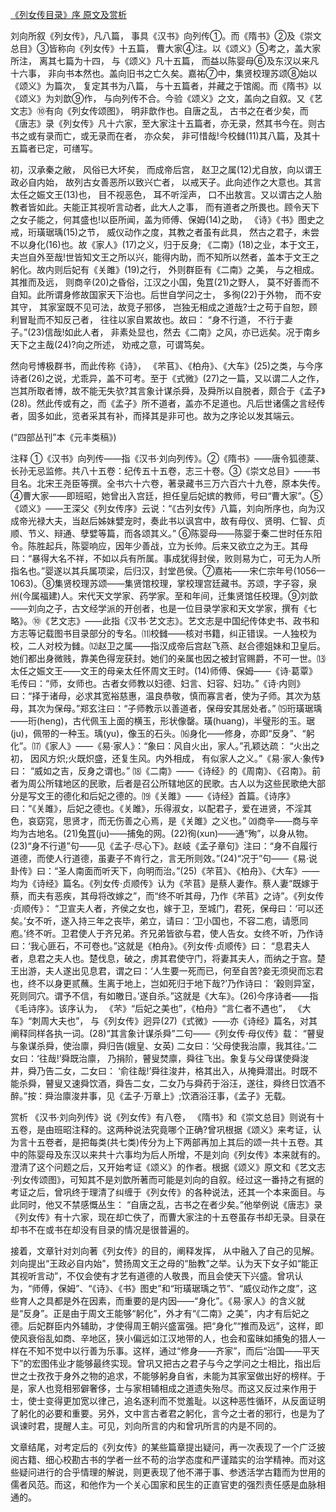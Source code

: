 [《列女传目录》序 原文及赏析](https://www.vrrw.net/wx/14444.html)

刘向所叙《列女传》，凡八篇， 事具《汉书》向列传①。而《隋书》②及《崇文总目》③皆称向《列女传》十五篇， 曹大家④注。以《颂义》⑤考之，盖大家所注， 离其七篇为十四， 与《颂义》凡十五篇， 而益以陈婴母⑥及东汉以来凡十六事， 非向书本然也。盖向旧书之亡久矣。嘉祐⑦中，集贤校理苏颂⑧始以《颂义》为篇次， 复定其书为八篇， 与十五篇者，并藏之于馆阁。而《隋书》以《颂义》为刘歆⑨作， 与向列传不合。今验《颂义》之文，盖向之自叙。又《艺文志》⑩有向《列女传颂图》， 明非歆作也。自唐之乱， 古书之在者少矣，而《唐志》录《列女传》凡十六家，至大家注十五篇者，亦无录，然其书今在。则古书之或有录而亡，或无录而在者， 亦众矣， 非可惜哉!今校雠(11)其八篇，及其十五篇者已定，可缮写。

初，汉承秦之敝， 风俗已大坏矣， 而成帝后宫， 赵卫之属(12)尤自放，向以谓王政必自内始， 故列古女善恶所以致兴亡者， 以戒天子。此向述作之大意也。其言太任之娠文王(13)也， 目不视恶色， 耳不听淫声， 口不出敖言。又以谓古之人胎教者皆如此。夫能正其视听言动者，此大人之事， 而有道者之所畏也。顾令天下之女子能之，何其盛也!以臣所闻，盖为师傅、保姆(14)之助， 《诗》《书》图史之戒，珩璜琚瑀(15)之节， 威仪动作之度，其教之者虽有此具， 然古之君子，未尝不以身化(16)也。故《家人》(17)之义，归于反身; 《二南》(18)之业，本于文王，夫岂自外至哉!世皆知文王之所以兴，能得内助，而不知所以然者，盖本于文王之躬化。故内则后妃有《关雎》(19)之行， 外则群臣有《二南》之美， 与之相成。其推而及远， 则商辛(20)之昏俗，江汉之小国，兔罝(21)之野人， 莫不好善而不自知。此所谓身修故国家天下治也。后世自学问之士， 多徇(22)于外物， 而不安其守， 其家室既不见可法，故竞子邪侈， 岂独无相成之道哉?士之苟于自恕，顾利冒耻而不知反己者， 往往以家自累故也。故曰： “身不行道， 不行于妻子。”(23)信哉!如此人者， 非素处显也，然去《二南》之风，亦已远矣。况于南乡天下之主哉(24)?向之所述， 劝戒之意，可谓笃矣。

然向号博极群书，而此传称《诗》， 《芣苢》、《柏舟》、《大车》(25)之类，与今序诗者(26)之说，尤乖异，盖不可考。至于《式微》(27)之一篇，又以谓二人之作， 岂其所取者博，故不能无失欤?其言象计谋杀舜，及舜所以自脱者，颇合于《孟子》(28)。然此传或有之，而《孟子》所不道者，盖亦不足道也。凡后世诸儒之言经传者，固多如此，览者采其有补，而择其是非可也。故为之序论以发其端云。

(“四部丛刊”本《元丰类稿》)



注释 ①《汉书》向列传——指《汉书·刘向列传》。②《隋书》——唐令狐德棻、长孙无忌监修。共八十五卷：纪传五十五卷，志三十卷。③《崇文总目》——书目名。北宋王尧臣等撰。全书六十六卷，著录藏书三万六百六十九卷，原本失传。④曹大家——即班昭，她曾出入宫廷，担任皇后妃嫔的教师，号曰“曹大家”。⑤《颂义》——王深父《列女传序》云说：“《古列女传》八篇，刘向所序也，向为汉成帝光禄大夫，当赵后姊妹嬖宠时，奏此书以讽宫中，故有母仪、贤明、仁智、贞顺、节义、辩通、孽嬖等篇，而各颂其义。” ⑥陈婴母——陈婴于秦二世时任东阳令。陈胜起兵，陈婴响应，因年少善战，立为长帅。后来又欲立之为王。其母曰：“暴得大名不祥，不如以兵有所属。事成犹得封侯，败则易为亡，可无为人所指名也。”婴遂以其兵属项梁，后归汉，封堂邑侯。⑦嘉祐——宋仁宗年号(1056—1063)。⑧集贤校理苏颂——集贤馆校理，掌校理宫廷藏书。苏颂，字子容，泉州(今属福建)人。宋代天文学家、药学家。至和年间，迁集贤馆任校理。⑨刘歆——刘向之子，古文经学派的开创者，也是一位目录学家和天文学家，撰有《七略》。⑩《艺文志》——此指《汉书·艺文志》。艺文志是中国纪传体史书、政书和方志等记载图书目录部分的专名。⑾校雠——核对书籍，纠正错误。一人独校为校，二人对校为雠。⑿赵卫之属——指汉成帝后宫赵飞燕、赵合德姐妹和卫皇后。她们都出身微贱，靠美色得宠获封。她们的亲属也因之被封官赐爵，不可一世。⒀太任之娠文王——文王的母亲太任怀周文王时。(14)师傅、保姆——《诗·葛覃》毛传曰：“师，女师也。古者女师教以妇德、妇言、妇容、妇功。”《诗·内则》曰：“择于诸母，必求其宽裕慈惠，温良恭敬，慎而寡言者，使为子师。其次为慈母，其次为保母。”郑玄注曰：“子师教示以善道者，保母安其居处者。” ⒂珩璜琚瑀——珩(heng)，古代佩玉上面的横玉，形状像罄。璜(huang)，半璧形的玉。琚(ju)，佩带的一种玉。瑀(yu)，像玉的石头。⒃身化——修身，亦即“反身”、“躬化”。⒄《家人》——《易·家人》：“象曰：风自火出，家人。”孔颖达疏： “火出之初， 因风方炽;火既炽盛，还复生风。内外相成， 有似家人之义。”《易·家人·象传》曰： “威如之吉，反身之谓也。” ⒅《二南》——《诗经》的《周南》、《召南》。前者为周公所辖地区的民歌，后者是召公所辖地区的民歌。古人以为这些民歌绝大部分是写文王的德化和后妃之德的。⒆《关雎》——《诗经》首篇。《诗序》曰：“《关雎》，后妃之德也。《关雎》，乐得淑女，以配君子，爱在进贤，不淫其色，哀窈窕，思贤才，而无伤善之心焉，是《关雎》之义也。” ⒇商辛——商与辛均为古地名。(21)兔罝(ju)——捕兔的网。(22)徇(xun)——通“殉”，以身从物。(23)“身不行道”句——见《孟子·尽心下》。赵岐《孟子章句》注曰：“身不自履行道德，而使人行道德，虽妻子不肯行之，言无所则效。”(24)“况于”句——《易·说卦传》曰：“圣人南面而听天下，向明而治。”(25)《芣苢》、《柏舟》、《大车》——均为《诗经》篇名。《列女传·贞顺传》认为《芣苢》是蔡人妻作。蔡人妻“既嫁于蔡，而夫有恶疾，其母将改嫁之”，而“终不听其母，乃作《芣苢》之诗”。《列女传·贞顺传》： “卫宣夫人者，齐侯之女也，嫁于卫，至城门，君死，保母曰：‘可以还矣。’女不听，遂入持三年之丧毕，弟立，请曰：‘卫小国也，不容二庖，请愿同庖。’终不听。卫君使人于齐兄弟。齐兄弟皆欲与君，使人告女。女终不听，乃作诗曰：‘我心匪石，不可卷也。”这就是《柏舟》。《列女传·贞顺传》曰： “息君夫人者，息君之夫人也。楚伐息，破之，虏其君使守门，将妻其夫人，而纳之于宫。楚王出游，夫人遂出见息君，谓之曰：‘人生要一死而已，何至自苦?妾无须臾而忘君也，终不以身更贰蘸。生离于地上，岂如死归于地下哉?’乃作诗曰： ‘穀则异室，死则同穴。谓予不信，有如皦日。’遂自杀。”这就是《大车》。(26)今序诗者——指《毛诗序》。该序认为， 《芣》“后妃之美也”，《柏舟》“言仁者不遇也”， 《大车》“刺周大夫也”， 与《列女传》迥异(27)《式微》——亦《诗经》篇名，对其阐释同样各执一词。(28)“其言象计谋杀舜”二句——《列女传·母仪传》载： “瞽叟与象谋杀舜，使治廪，舜归告(娥皇、女英) 二女曰：‘父母使我治廪，我其往。’二女曰：‘往哉!’舜既治廪， 乃捐阶，瞽叟焚廪，舜往飞出。象复与父母谋使舜浚井，舜乃告二女，二女曰： ‘俞往哉!’舜往浚井，格其出入，从掩舜潜出。时既不能杀舜，瞽叟又速舜饮酒，舜告二女，二女乃与舜药于浴汪，遂往，舜终日饮酒不醉。”按：舜治廪浚井事，见《孟子·万章上》;饮酒浴汪事，《孟子》无载。

赏析 《汉书·刘向列传》说《列女传》有八卷， 《隋书》和《崇文总目》则说有十五卷，是由班昭注释的。这两种说法究竟哪个正确?曾巩根据《颂义》来考证，认为言十五卷者，是把每类(共七类)传分为上下两部再加上其后的颂一共十五卷。其中的陈婴母及东汉以来共十六事均为后人所增，不是刘向《列女传》本来就有的。澄清了这个问题之后，又开始考证《颂义》的作者。根据《颂义》原文和《艺文志·列女传颂图》，可知其不是刘歆所著而可能是刘向的自叙。经过这一番持之有据的考证之后，曾巩终于理清了纠缠于《列女传》的各种说法，还其一个本来面目。与此同时，他又不禁感慨丛生： “自唐之乱，古书之在者少矣。”他举例说《唐志》录《列女传》有十六家，现在却亡佚了，而曹大家注的十五卷虽存书却无录。目录在却书不在或书在却没有目录的情况是很普遍的。

接着，文章针对刘向著《列女传》的目的，阐释发挥， 从中融入了自己的见解。刘向提出“王政必自内始”，赞扬周文王之母的“胎教”之举。认为天下女子如“能正其视听言动”，不仅会使有才艺有道德的人敬畏，而且会使天下兴盛。曾巩认为，“师傅，保姆”、“《诗》、《书》图史”和“珩璜琚瑀之节”、“威仪动作之度”，这些育人之具都是外在因素，而重要的是内因——“身化”。《易·家人》的含义就是“反身”。正是由于周文王能够“躬化”，外才有“《二南》之美”，内才有后妃之德。后妃群臣内外辅助，才使得周王朝兴盛富强。把“身化”“推而及远”，这样，即使风衰俗乱如商、辛地区，狭小偏远如江汉地带的人，也会和蛮昧如捕兔的猎人一样在不知不觉中以行善为乐事。这样，通过“修身——齐家”，而后“治国——平天下”的宏图伟业才能够最终实现。曾巩又把古之君子与今之学问之士相比，指出后世之士孜孜于身外之物的追求，不能够躬身自省，未能为其家室做出好的榜样。于是，家人也竞相邪僻奢侈，士与家相辅相成之道遗失殆尽。而这又反过来作用于士，使士变得更加宽以律己，追名逐利而不觉羞耻。以这种恶性循环，从反面证明了躬化的必要和重要。另外，文中言古者君之躬化，言今之士者的邪行，也是为了讽谏时君，提醒人主。可见，刘向所言的内和曾巩所言的内是不同的。

文章结尾，对考定后的《列女传》的某些篇章提出疑问，再一次表现了一个广泛披阅古籍、细心校勘古书的学者一丝不苟的治学态度和严谨踏实的治学精神。而对这些疑问进行的合乎情理的解说，则更表现了他不滞于事、参透活学古籍而为世用的儒者风范。而这，和他作为一个关心国家和民生的正直官吏的强烈责任感是血脉相通的。

